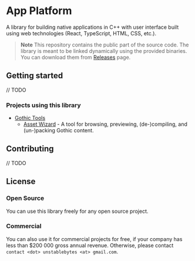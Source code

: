 # App Platform

A library for building native applications in C++ with user interface
built using web technologies (React, TypeScript, HTML, CSS, etc.).

> **Note**
> This repository contains the public part of the source code.
> The library is meant to be linked dynamically using the provided
> binaries. You can download them from [Releases](https://github.com/UnstableBytes/AppPlatform/releases)
> page.

## Getting started

// TODO

### Projects using this library

- [Gothic Tools](https://github.com/GothicTools)
  - [Asset Wizard](https://github.com/GothicTools/AssetWizard) - 
    A tool for browsing, previewing, (de-)compiling, and (un-)packing Gothic content.

## Contributing

// TODO

## License

### Open Source

You can use this library freely for any open source project.

### Commercial

You can also use it for commercial projects for free, if your company has less
than $200 000 gross annual revenue.
Otherwise, please contact `contact <dot> unstablebytes <at> gmail.com`.

